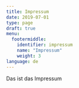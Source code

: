 ```yaml
---
title: Impressum
date: 2019-07-01
type: page
draft: true
menu:
  footermiddle:
    identifier: impressum 
    name: "Impressum"
    weight: 3
language: de
---
```


Das ist das Impressum
